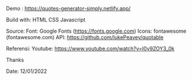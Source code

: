 Demo : https://quotes-generator-simply.netlify.app/

Build with:
HTML
CSS
Javascript

Source:
Font: Google Fonts (https://fonts.google.com)
Icons: fontawesome (fontawesome.com)
API: https://github.com/lukePeavey/quotable

Referensi: 
Youtube: https://www.youtube.com/watch?v=I0v9ZOY3_0k

Thanks


Date: 12/01/2022